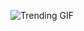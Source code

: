 ![Trending GIF](https://media1.giphy.com/media/YYKoJL28YtscdUTGWA/giphy.gif?cid=8bb21772722tsjuqa4pz4wob3xbddh9byxweo412jiqr18k0&ep=v1_gifs_search&rid=giphy.gif&ct=g)
